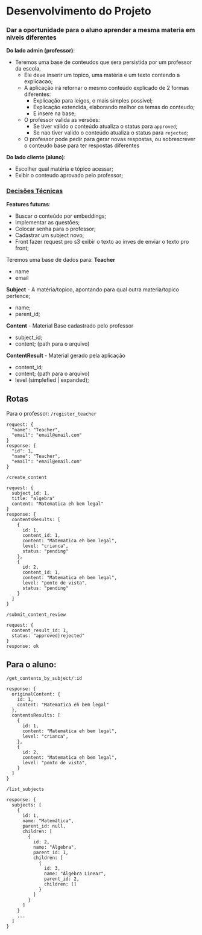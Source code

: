 # Desenvolvimento do Projeto

### Dar a oportunidade para o aluno aprender a mesma materia em niveis diferentes

**Do lado admin (professor)**:
- Teremos uma base de conteudos que sera persistida por um professor da escola.
  - Ele deve inserir um topico, uma matéria e um texto contendo a explicacao;
  - A aplicação irá retornar o mesmo conteúdo explicado de 2 formas diferentes:
    - Explicação para leigos, o mais simples possivel;
    - Explicação extendida, elaborando melhor os temas do conteudo;
    - E insere na base;
  - O professor valida as versões:
    - Se tiver válido o conteúdo atualiza o status para `approved`;
    - Se nao tiver valido o conteúdo atualiza o status para `rejected`;
  - O professor pode pedir para gerar novas respostas, ou sobrescrever o conteudo base para ter respostas diferentes

**Do lado cliente (aluno)**:
  - Escolher qual matéria e tópico acessar;
  - Exibir o conteudo aprovado pelo professor;


### [Decisões Técnicas](https://github.com/dev-cruz/edu-genius/docs/techDecisions.md)

**Features futuras**:
- Buscar o conteúdo por embeddings;
- Implementar as questões;
- Colocar senha para o professor;
- Cadastrar um subject novo;
- Front fazer request pro s3 exibir o texto ao inves de enviar o texto pro front;

Teremos uma base de dados para:
**Teacher**
  - name
  - email

**Subject** - A matéria/topico, apontando para qual outra materia/topico pertence;
  - name;
  - parent_id;

**Content** - Material Base cadastrado pelo professor
  - subject_id;
  - content; (path para o arquivo)

**ContentResult** - Material gerado pela aplicação
  - content_id;
  - content; (path para o arquivo)
  - level (simplefied | expanded);


## Rotas
Para o professor:
`/register_teacher`
```
request: {
  "name": "Teacher",
  "email": "email@email.com"
}
response: {
  "id": 1,
  "name": "Teacher",
  "email": "email@email.com"
}
```

`/create_content`
```
request: {
  subject_id: 1,
  title: "algebra"
  content: "Matematica eh bem legal"
}
response: {
  contentsResults: [
    {
      id: 1,
      content_id: 1,
      content: "Matematica eh bem legal",
      level: "crianca",
      status: "pending"
    },
    {
      id: 2,
      content_id: 1,
      content: "Matematica eh bem legal",
      level: "ponto de vista",
      status: "pending"
    }
  ]
}
```

`/submit_content_review`
```
request: {
  content_result_id: 1,
  status: "approved|rejected"
}
response: ok
```

## Para o aluno:
`/get_contents_by_subject/:id`
```
response: {
  originalContent: {
    id: 1,
    content: "Matematica eh bem legal"
  },
  contentsResults: [
    {
      id: 1,
      content: "Matematica eh bem legal",
      level: "crianca",
    },
    {
      id: 2,
      content: "Matematica eh bem legal",
      level: "ponto de vista",
    }
  ]
}
```

`/list_subjects`
```
response: {
  subjects: [
    {
      id: 1,
      name: "Matemática",
      parent_id: null,
      children: [
        {
          id: 2,
          name: "Álgebra",
          parent_id: 1,
          children: [
            {
              id: 3,
              name: "Álgebra Linear",
              parent_id: 2,
              children: []
            }
          ]
        }
      ]
    }
    ...
  ]
}
```